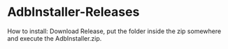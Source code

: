 # AdbInstaller-Releases
How to install: Download Release, put the folder inside the zip somewhere and execute the AdbInstaller.zip.
